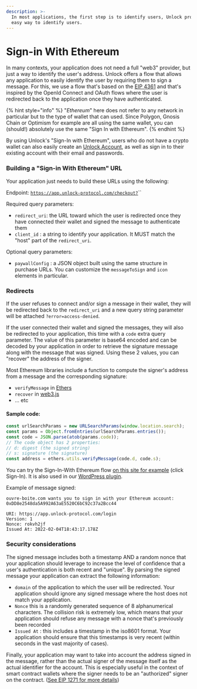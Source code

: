 ```yaml
---
description: >-
  In most applications, the first step is to identify users, Unlock provides an
  easy way to identify users.
---
```


# Sign-in With Ethereum

In many contexts, your application does not need a full "web3" provider, but just a way to identify the user's address. Unlock offers a flow that allows any application to easily identify the user by requiring them to sign a message. For this, we use a flow that's based on the [EIP 4361](https://eips.ethereum.org/EIPS/eip-4361) and that's inspired by the OpenId Connect and OAuth flows where the user is redirected back to the application once they have authenticated.

{% hint style="info" %}
"_Ethereum_" here does not refer to any network in particular but to the type of wallet that can used. Since Polygon, Gnosis Chain or Optimism for example are all using the same wallet, you can (should!) absolutely use the same "Sign In with Ethereum".
{% endhint %}

By using Unlock's "Sign-In with Ethereum", users who do not have a crypto wallet can also easily create an [Unlock Account](../Basics/unlock-accounts.md), as well as sign in to their existing account with their email and passwords.

### Building a "Sign-in With Ethereum" URL

Your application just needs to build these URLs using the following:

Endpoint: [`https://app.unlock-protocol.com/checkout?`](https://app.unlock-protocol.com/checkout?client_id=ouvre-boite.com&redirect_uri=https://ouvre-boite.com/)\`\`

Required query parameters:

- `redirect_uri`: the URL toward which the user is redirected once they have connected their wallet and signed the message to authenticate them
- `client_id` : a string to identify your application. It MUST match the "host" part of the `redirect_uri`.

Optional query parameters:

- `paywallConfig` : a JSON object built using the same structure in purchase URLs. You can customize the `messageToSign` and `icon` elements in particular.

### Redirects

If the user refuses to connect and/or sign a message in their wallet, they will be redirected back to the `redirect_uri` and a new query string parameter will be attached `?error=access-denied`.

If the user connected their wallet and signed the messages, they will also be redirected to your application, this time with a `code` extra query parameter. The value of this parameter is base64 encoded and can be decoded by your application in order to retrieve the signature message along with the message that was signed. Using these 2 values, you can "recover" the address of the signer.

Most Ethereum libraries include a function to compute the signer's address from a message and the corresponding signature:

- `verifyMessage` in [Ethers](https://docs.ethers.io/v5/api/utils/signing-key/#utils-verifyMessage)
- `recover` in [web3.js](https://web3js.readthedocs.io/en/v1.2.11/web3-eth-accounts.html#accounts-recover)
- ... etc

#### Sample code:

```javascript
const urlSearchParams = new URLSearchParams(window.location.search);
const params = Object.fromEntries(urlSearchParams.entries());
const code = JSON.parse(atob(params.code));
// The code object has 2 properties:
// d: digest (the signed string)
// s: signature (the signature)
const address = ethers.utils.verifyMessage(code.d, code.s);
```

You can try the Sign-In-With Ethereum flow [on this site for example](https://ouvre-boite.com) (click Sign-In). It is also used in our [WordPress plugin](../move-to-guides/plugins-and-integrations/wordpress-plugin.md).

Example of message signed:

```
ouvre-boite.com wants you to sign in with your Ethereum account:
0xDD8e2548da5A992A63aE5520C6bC92c37a2Bcc44

URI: https://app.unlock-protocol.com/login
Version: 1
Nonce: rokvh2jf
Issued At: 2022-02-04T18:43:17.178Z
```

### Security considerations

The signed message includes both a timestamp AND a random nonce that your application should leverage to increase the level of confidence that a user's authentication is both recent and "unique". By parsing the signed message your application can extract the following information:

- `domain` of the application to which the user will be redirected. Your application should ignore any signed message where the host does not match your application.
- `Nonce` this is a randomly generated sequence of 8 alphanumerical characters. The collision risk is extremely low, which means that your application should refuse any message with a nonce that's previously been recorded
- `Issued At` : this includes a timestamp in the iso8601 format. Your application should ensure that this timestamps is very recent (within seconds in the vast majority of cases).

Finally, your application may want to take into account the address signed in the message, rather than the actual signer of the message itself as the actual identifier for the account. This is especially useful in the context of smart contract wallets where the signer needs to be an "authorized" signer on the contract. ([See EIP 1271 for more details](https://eips.ethereum.org/EIPS/eip-1271))
